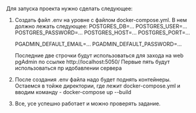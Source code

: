 Для запуска проекта нужно сделать следующее:
1. Создать файл .env на уровне с файлом docker-compose.yml. В нем должно лежать следующее:
    POSTGRES_DB=...
    POSTGRES_USER=...
    POSTGRES_PASSWORD=...
    POSTGRES_HOST=...
    POSTGRES_PORT=...
    
    PGADMIN_DEFAULT_EMAIL=...
    PGADMIN_DEFAULT_PASSWORD=...

    Последние две строчки будут использоваться для захода на web pgAdmin по ссылке http://localhost:5050/
    Первые пять будут использоваться пр идобавлении сервера
2. После создания .env файла надо будет поднять контейнеры. Остаемся в тойже директории, где лежит docker-compose.yml и вводим команду - docker-compose up --build
3. Все, усе успешно работает и можно проверять задание.
